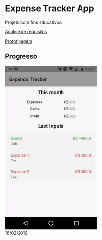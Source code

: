 # Expense Tracker App

Projeto com fins educativos.

[Analise de requisitos](https://github.com/lucianovianna/expense-tracker-app/blob/master/ANALISE.md)
 
[Prototipagem](https://marvelapp.com/4bad91b)

## Progresso

<img src="https://github.com/lucianovianna/expense-tracker-app/blob/master/assets/progress.gif" width="300px" />
<figcaption>16/02/2019</figcaption>

